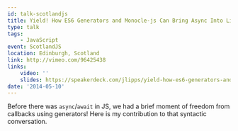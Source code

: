 ```yaml
---
id: talk-scotlandjs
title: Yield! How ES6 Generators and Monocle-js Can Bring Async Into Line, Literally
type: talk
tags:
    - JavaScript
event: ScotlandJS
location: Edinburgh, Scotland
link: http://vimeo.com/96425438
links:
    video: ''
    slides: https://speakerdeck.com/jlipps/yield-how-es6-generators-and-monocle-js-can-bring-async-into-line-literally
date: '2014-05-10'
---
```


Before there was `async`/`await` in JS, we had a brief moment of freedom from callbacks using
generators! Here is my contribution to that syntactic conversation.
